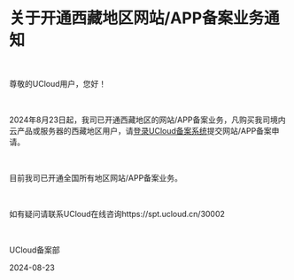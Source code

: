 # 关于开通西藏地区网站/APP备案业务通知

<br/>

尊敬的UCloud用户，您好！

 <br/>

2024年8月23日起，我司已开通西藏地区的网站/APP备案业务，凡购买我司境内云产品或服务器的西藏地区用户，请[登录UCloud备案系统](https://console.ucloud.cn/icp/)提交网站/APP备案申请。

 <br/>

目前我司已开通全国所有地区网站/APP备案业务。

 <br/>

如有疑问请联系UCloud在线咨询https://spt.ucloud.cn/30002

<br/>

UCloud备案部

2024-08-23
